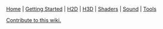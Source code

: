 [Home] | [Getting Started] | [H2D] | [H3D] | [Shaders] | [Sound] | [Tools]

[Home]:https://github.com/ncannasse/heaps/wiki/
[Getting Started]:https://github.com/ncannasse/heaps/wiki/Getting-Started
[H2D]:https://github.com/ncannasse/heaps/wiki/H2D
[H3D]:https://github.com/ncannasse/heaps/wiki/H3D
[Shaders]:https://github.com/ncannasse/heaps/wiki/Shaders
[Sound]:https://github.com/ncannasse/heaps/wiki/Sound
[Tools]:https://github.com/ncannasse/heaps/wiki/Tools

[Contribute to this wiki.](https://github.com/HeapsIO/heaps-doc)